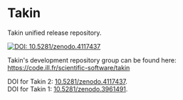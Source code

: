 # Takin
Takin unified release repository.

[![DOI: 10.5281/zenodo.4117437](https://zenodo.org/badge/DOI/10.5281/zenodo.4117437.svg)](https://doi.org/10.5281/zenodo.4117437)

Takin's development repository group can be found here:  
https://code.ill.fr/scientific-software/takin

DOI for Takin 2: [10.5281/zenodo.4117437](https://dx.doi.org/10.5281/zenodo.4117437).  
DOI for Takin 1: [10.5281/zenodo.3961491](https://dx.doi.org/10.5281/zenodo.3961491).
